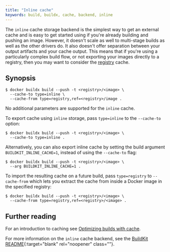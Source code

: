 ```yaml
---
title: "Inline cache"
keywords: build, buildx, cache, backend, inline
---
```


The `inline` cache storage backend is the simplest way to get an external cache
and is easy to get started using if you're already building and pushing an
image. However, it doesn't scale as well to multi-stage builds as well as the
other drivers do. It also doesn't offer separation between your output artifacts
and your cache output. This means that if you're using a particularly complex
build flow, or not exporting your images directly to a registry, then you may
want to consider the [registry](./registry.md) cache.

## Synopsis

```console
$ docker buildx build --push -t <registry>/<image> \
  --cache-to type=inline \
  --cache-from type=registry,ref=<registry>/image .
```

No additional parameters are supported for the `inline` cache.

To export cache using `inline` storage, pass `type=inline` to the `--cache-to`
option:

```console
$ docker buildx build --push -t <registry>/<image> \
  --cache-to type=inline .
```

Alternatively, you can also export inline cache by setting the build argument
`BUILDKIT_INLINE_CACHE=1`, instead of using the `--cache-to` flag:

```console
$ docker buildx build --push -t <registry>/<image> \
  --arg BUILDKIT_INLINE_CACHE=1 .
```

To import the resulting cache on a future build, pass `type=registry` to
`--cache-from` which lets you extract the cache from inside a Docker image in
the specified registry:

```console
$ docker buildx build --push -t <registry>/<image> \
  --cache-from type=registry,ref=<registry>/<image> .
```

## Further reading

For an introduction to caching see [Optimizing builds with cache](../index.md).

For more information on the `inline` cache backend, see the
[BuildKit README](https://github.com/moby/buildkit#inline-push-image-and-cache-together){:target="blank" rel="noopener" class=""}.
